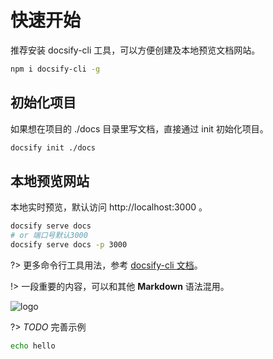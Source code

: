 # 快速开始

推荐安装 docsify-cli 工具，可以方便创建及本地预览文档网站。

```bash
npm i docsify-cli -g
```

## 初始化项目
如果想在项目的 ./docs 目录里写文档，直接通过 init 初始化项目。

```bash
docsify init ./docs
```

## 本地预览网站

本地实时预览，默认访问 http://localhost:3000 。

```bash
docsify serve docs
# or 端口号默认3000
docsify serve docs -p 3000
```

?> 更多命令行工具用法，参考 [docsify-cli 文档](https://github.com/docsifyjs/docsify-cli)。

!> 一段重要的内容，可以和其他 **Markdown** 语法混用。

![logo](/media/Gakki.jpg ':size=160x160')

?> _TODO_ 完善示例

```bash
echo hello
```